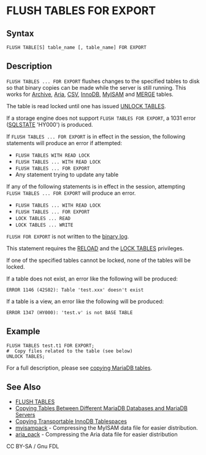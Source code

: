 # FLUSH TABLES FOR EXPORT

## Syntax

```
FLUSH TABLE[S] table_name [, table_name] FOR EXPORT
```

## Description

`FLUSH TABLES ... FOR EXPORT` flushes changes to the specified tables to disk so that binary copies can be made while the server is still running. This works for [Archive](../../../storage-engines/archive/), [Aria](../../../storage-engines/aria/), [CSV](../../../storage-engines/csv/), [InnoDB](../../../storage-engines/innodb/), [MyISAM](../../../storage-engines/myisam-storage-engine/) and [MERGE](../../../storage-engines/merge.md) tables.

The table is read locked until one has issued [UNLOCK TABLES](../../transactions/transactions-unlock-tables.md).

If a storage engine does not support `FLUSH TABLES FOR EXPORT`, a 1031 error ([SQLSTATE](../../../../server-usage/programmatic-compound-statements/programmatic-compound-statements-diagnostics/sqlstate.md) 'HY000') is produced.

If `FLUSH TABLES ... FOR EXPORT` is in effect in the session, the following statements will produce an error if attempted:

* `FLUSH TABLES WITH READ LOCK`
* `FLUSH TABLES ... WITH READ LOCK`
* `FLUSH TABLES ... FOR EXPORT`
* Any statement trying to update any table

If any of the following statements is in effect in the session, attempting `FLUSH TABLES ... FOR EXPORT` will produce an error.

* `FLUSH TABLES ... WITH READ LOCK`
* `FLUSH TABLES ... FOR EXPORT`
* `LOCK TABLES ... READ`
* `LOCK TABLES ... WRITE`

`FLUSH FOR EXPORT` is not written to the [binary log](../../../../server-management/server-monitoring-logs/binary-log/).

This statement requires the [RELOAD](../../account-management-sql-commands/grant.md#global-privileges) and the [LOCK TABLES](../../account-management-sql-commands/grant.md#database-privileges) privileges.

If one of the specified tables cannot be locked, none of the tables will be locked.

If a table does not exist, an error like the following will be produced:

```
ERROR 1146 (42S02): Table 'test.xxx' doesn't exist
```

If a table is a view, an error like the following will be produced:

```
ERROR 1347 (HY000): 'test.v' is not BASE TABLE
```

## Example

```
FLUSH TABLES test.t1 FOR EXPORT;
#  Copy files related to the table (see below)
UNLOCK TABLES;
```

For a full description, please see [copying MariaDB tables](../../../../server-management/copying-tables-between-different-mariadb-databases-and-mariadb-servers.md).

## See Also

* [FLUSH TABLES](flush.md)
* [Copying Tables Between Different MariaDB Databases and MariaDB Servers](../../../../server-management/copying-tables-between-different-mariadb-databases-and-mariadb-servers.md)
* [Copying Transportable InnoDB Tablespaces](../../../storage-engines/innodb/innodb-tablespaces/innodb-file-per-table-tablespaces.md#copying-transportable-tablespaces)
* [myisampack](../../../../clients-and-utilities/myisam-clients-and-utilities/myisampack.md) - Compressing the MyISAM data file for easier distribution.
* [aria\_pack](../../../../clients-and-utilities/aria-clients-and-utilities/aria_pack.md) - Compressing the Aria data file for easier distribution

CC BY-SA / Gnu FDL
